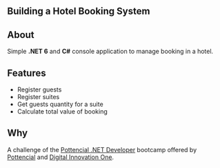 ## Building a Hotel Booking System
## About
Simple **.NET 6** and **C#** console application to manage booking in a hotel.

## Features
- Register guests
- Register suites
- Get guests quantity for a suite
- Calculate total value of booking

## Why
A challenge of the [Pottencial .NET Developer] bootcamp offered by [Pottencial] and [Digital Innovation One].

[Pottencial .NET Developer]: https://www.dio.me/bootcamp/pottencial-net-developer
[Pottencial]: https://pottencial.com.br/
[Digital Innovation One]: https://www.dio.me/